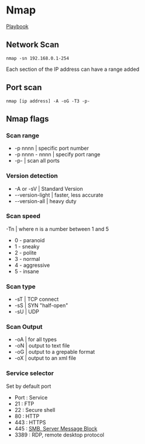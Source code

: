 # Nmap

[Playbook](pbHome.md)

## Network Scan

`nmap -sn 192.168.0.1-254`

Each section of the IP address can have a range added

## Port scan

`nmap [ip address] -A -oG -T3 -p-`

## Nmap flags

### Scan range

- -p nnnn | specific port number
- -p nnnn - nnnn | specify port range
- -p- | scan all ports

### Version detection

- -A or -sV | Standard Version
- --version-light | faster, less accurate
- --version-all | heavy duty

### Scan speed

-Tn | where n is a number between 1 and 5

- 0 - paranoid
- 1 - sneaky
- 2 - polite
- 3 - normal
- 4 - aggressive
- 5 - insane

### Scan type

- -sT | TCP connect
- -sS | SYN "half-open"
- -sU | UDP

### Scan Output

- -oA | for all types
- -oN | output to text file
- -oG | output to a grepable format
- -oX | output to an xml file

### Service selector

Set by default port

- Port : Service
- 21 : FTP
- 22 : Secure shell
- 80 : HTTP
- 443 : HTTPS
- 445 : [SMB, Server Message Block](samba.md)
- 3389 : RDP, remote desktop protocol
